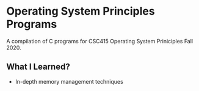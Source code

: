 # Operating System Principles Programs
A compilation of C programs for CSC415 Operating System Priniciples Fall 2020.

## What I Learned?
- In-depth memory management techniques
